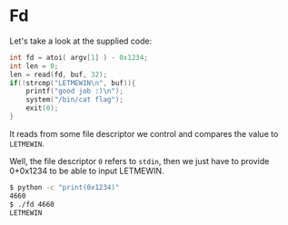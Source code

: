 # Fd

Let's take a look at the supplied code:

```c
int fd = atoi( argv[1] ) - 0x1234;
int len = 0;
len = read(fd, buf, 32);
if(!strcmp("LETMEWIN\n", buf)){
    printf("good job :)\n");
    system("/bin/cat flag");
    exit(0);
}
```

It reads from some file descriptor we control and compares the value to `LETMEWIN`.

Well, the file descriptor `0` refers to `stdin`, then we just have to provide 0+0x1234 to be able to input LETMEWIN.

```bash
$ python -c "print(0x1234)"
4660
$ ./fd 4660
LETMEWIN
```

